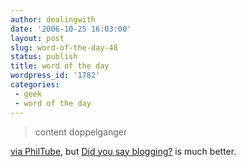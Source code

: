 ```yaml
---
author: dealingwith
date: '2006-10-25 16:03:00'
layout: post
slug: word-of-the-day-48
status: publish
title: word of the day
wordpress_id: '1782'
categories:
 - geek
 - word of the day
---
```


> content doppelganger

[via PhilTube][1], but [Did you say blogging?][2] is much better.

   [1]: http://www.philtube.com/?id=26

   [2]: http://www.philtube.com/?id=27

